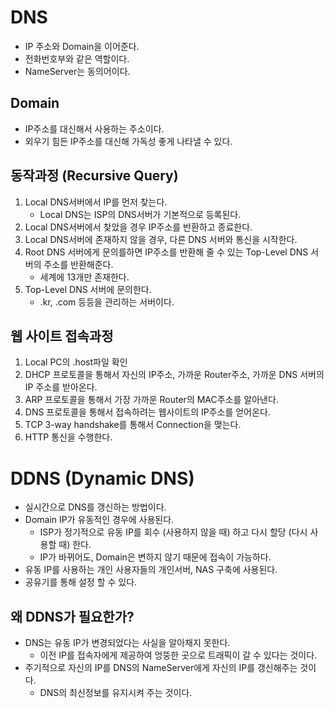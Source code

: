 # DNS
- IP 주소와 Domain을 이어준다.
- 전화번호부와 같은 역할이다.
- NameServer는 동의어이다.

## Domain
- IP주소를 대신해서 사용하는 주소이다.
- 외우기 힘든 IP주소를 대신해 가독성 좋게 나타낼 수 있다.

## 동작과정 (Recursive Query)
1. Local DNS서버에서 IP를 먼저 찾는다.
   - Local DNS는 ISP의 DNS서버가 기본적으로 등록된다.
2. Local DNS서버에서 찾았을 경우 IP주소를 반환하고 종료한다.
3. Local DNS서버에 존재하지 않을 경우, 다른 DNS 서버와 통신을 시작한다.
4. Root DNS 서버에게 문의를하면 IP주소를 반환해 줄 수 있는 Top-Level DNS 서버의 주소를 반환해준다.
   - 세계에 13개만 존재한다. 
5. Top-Level DNS 서버에 문의한다.
    - .kr, .com 등등을 관리하는 서버이다.

## 웹 사이트 접속과정

1. Local PC의 .host파일 확인
2. DHCP 프로토콜을 통해서 자신의 IP주소, 가까운 Router주소, 가까운 DNS 서버의 IP 주소를 받아온다.
3. ARP 프로토콜을 통해서 가장 가까운 Router의 MAC주소를 알아낸다.
4. DNS 프로토콜을 통해서 접속하려는 웹사이트의 IP주소를 얻어온다.
5. TCP 3-way handshake를 통해서 Connection을 맺는다.
6. HTTP 통신을 수행한다.

# DDNS (Dynamic DNS)
- 실시간으로 DNS를 갱신하는 방법이다.
- Domain IP가 유동적인 경우에 사용된다.
  - ISP가 정기적으로 유동 IP를 회수 (사용하지 않을 때) 하고 다시 할당 (다시 사용할 때) 한다. 
  - IP가 바뀌어도, Domain은 변하지 않기 때문에 접속이 가능하다.
- 유동 IP를 사용하는 개인 사용자들의 개인서버, NAS 구축에 사용된다.
- 공유기를 통해 설정 할 수 있다.

## 왜 DDNS가 필요한가?
- DNS는 유동 IP가 변경되었다는 사실을 알아채지 못한다.
  - 이전 IP를 접속자에게 제공하여 엉뚱한 곳으로 트래픽이 갈 수 있다는 것이다.
- 주기적으로 자신의 IP를 DNS의 NameServer에게 자신의 IP를 갱신해주는 것이다.
  - DNS의 최신정보를 유지시켜 주는 것이다.
